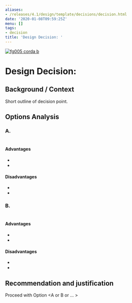 ```yaml
---
aliases:
- /releases/4.1/design/template/decisions/decision.html
date: '2020-01-08T09:59:25Z'
menu: []
tags:
- decision
title: 'Design Decision: '
---
```


[![fg005 corda b](https://www.corda.net/wp-content/uploads/2016/11/fg005_corda_b.png "fg005 corda b")](https://www.corda.net/wp-content/uploads/2016/11/fg005_corda_b.png)


# Design Decision: <Description heading>


## Background / Context

Short outline of decision point.


## Options Analysis


### A. <Option summary>


#### Advantages


* ​
* ​


#### Disadvantages


* ​
* ​


### B. <Option summary>


#### Advantages


* ​
* ​


#### Disadvantages


* ​
* ​


## Recommendation and justification

Proceed with Option <A or B or … >

